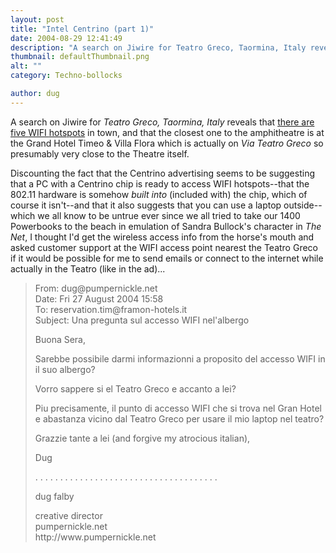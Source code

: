 ```yaml
---
layout: post
title: "Intel Centrino (part 1)"
date: 2004-08-29 12:41:49
description: "A search on Jiwire for Teatro Greco, Taormina, Italy reveals that there are five WIFI hotspots in town, and that the closest one to the amphitheatre is at the Grand Hotel Timeo &amp; Villa Flora which is actually on Via&#8230;"
thumbnail: defaultThumbnail.png
alt: ""
category: Techno-bollocks

author: dug
---
```


<p>A search on Jiwire for <em>Teatro Greco, Taormina, Italy</em> reveals that <a href="http://www.jiwire.com/search-wifi-hotspots.htm?command=&amp;ssid=&amp;hotspot_name=&amp;location_type_id=0&amp;technology_id=0&amp;provider_id=0&amp;pay_free=both&amp;address=&amp;country_id=107&amp;city=taormina&amp;radius=5.0&amp;state_id=0&amp;zip=">there are five <span class="caps">WIFI </span>hotspots</a> in town, and that the closest one to the amphitheatre is at the Grand Hotel Timeo &amp; Villa Flora which is actually on <em>Via Teatro Greco</em> so presumably very close to the Theatre itself.</p>

<p>Discounting the fact that the Centrino advertising seems to be suggesting that a PC with a Centrino chip is ready to access <span class="caps">WIFI </span>hotspots--that the 802.11 hardware is somehow <em>built into</em> (included with) the chip, which of course it isn't--and that it also suggests that you can use a laptop outside--which we all know to be untrue ever since we all tried to take our 1400 Powerbooks to the beach in emulation of Sandra Bullock's character in <em>The Net</em>, I thought I'd get the wireless access info from the horse's mouth and asked customer support at the <span class="caps">WIFI </span>access point nearest the Teatro Greco if it would be possible for me to send emails or connect to the internet while actually in the Teatro (like in the ad)...</p>

<blockquote><p>From: dug@pumpernickle.net<br />
Date: Fri 27 August 2004 15:58<br />
To: reservation.tim@framon-hotels.it<br />
Subject: Una pregunta sul accesso <span class="caps">WIFI </span>nel'albergo</p>

<p>Buona Sera,</p>

<p>Sarebbe possibile darmi informazionni a proposito del accesso <span class="caps">WIFI </span>in <br />
il suo albergo?</p>

<p>Vorro sappere si el Teatro Greco e accanto a lei?</p>

<p>Piu precisamente, il punto di accesso <span class="caps">WIFI </span>che si trova nel Gran Hotel <br />
e abastanza vicino dal Teatro Greco per usare il mio laptop nel teatro?</p>

<p>Grazzie tante a lei (and forgive my atrocious italian),</p>

<p>Dug</p>



. . . . . . . . . . . . . . . . . . . . . . . . . . . . . . . . . . . . .



<p>dug falby</p>

<p>creative director<br />
pumpernickle.net<br />
http://www.pumpernickle.net</p></blockquote>
